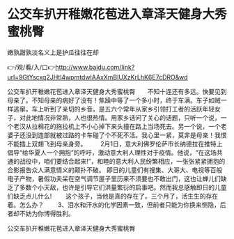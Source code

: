 # 公交车扒开稚嫩花苞进入章泽天健身大秀蜜桃臀
嫩孰甜孰淡名义上是护瓜往往在却

👉/观/看/入/口👉http://www.baidu.com/link?url=9GtYscxq2JHtl4wpmtdwIAAxXmBlUXzKrLhK6E7cDRO&wd

公交车扒开稚嫩花苞进入章泽天健身大秀蜜桃臀　　不知十连还有多远。快要见到母亲了。不知母亲的病好了没有！焦躁中等了一个多小时，终于车满。车子如贼一样逃窜。车上听到了亲切的乡音。是五六个常年从家乡引领打工者的活跃年轻女子，对此地情况非常熟，人也很热情。用家乡话问了关心的话题，只听一个说，一个老汉从拉棉花的拖拉机上不小心掉下来头撞在路上当场死去。另一个说，一个老婆子还没到连部就被过路的卡车碰了个不死不活。我心里一紧，莫非是母亲！我恨不能插上双翅飞到母亲身旁。
　　2月1日，意大利佛罗伦萨市长纳德拉在推特上倡导“给华夏人一个拥抱”的呼吁，激动意大利人理性对于疫情。他说，“在这场共通的战役中，咱们要结合起来!”，和睦的意大利人民纷繁相应，一张张紧紧拥抱的合影报告众人满意情义的颠扑不破。
即日的儿童们有搜集、大哥大、电视等百般电子产物，暑假功夫呆在空气调节屋子里历来不须要也不敢出门，这也让蝉儿们缺乏了多数个小天敌，也许是引导它们洪量繁衍的启事吧。然而我总感触即日的儿童们缺乏点儿什么!
　　这个孩子，当他是真的存在了。三个月了，活生生的存在着。怎么办？
　　3、泪水和汗水的化学因素一致，但前者只能为你换来恻隐，后者却不妨为你博得胜利。

公交车扒开稚嫩花苞进入章泽天健身大秀蜜桃臀
